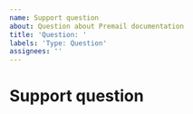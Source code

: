 ```yaml
---
name: Support question
about: Question about Premail documentation
title: 'Question: '
labels: 'Type: Question'
assignees: ''
---
```


# Support question

<!-- Note this is the issue queue for the Premail website located at
     https://premail.dev -- if you have a question about Premail itself, please
     file it here:
     https://github.com/premail/premail/issues/new
     -->
